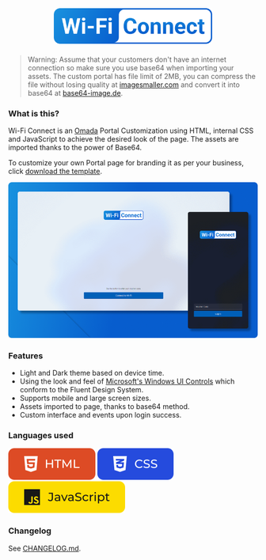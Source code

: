 <h2 align="center">
  <img src="https://raw.githubusercontent.com/MinecraftJohn/wifi-connect/c7b20d4265e91d601fb6f1e531d9c90a1ff9ae15/assets/svg/wifi-connect-logo.svg" height="72" alt="Wi-Fi Connect - An Customized Omada Portal"/>
</h2>

> Warning: Assume that your customers don't have an internet connection so make sure you use base64 when importing your assets. The custom portal has file limit of 2MB, you can compress the file without losing quality at [imagesmaller.com](https://www.imagesmaller.com/) and convert it into base64 at [base64-image.de](https://www.base64-image.de/).

### What is this?

Wi-Fi Connect is an [Omada](https://omada.tplinkcloud.com/) Portal Customization using HTML, internal CSS and JavaScript to achieve the desired look of the page. The assets are imported thanks to the power of Base64.

To customize your own Portal page for branding it as per your business, click [download the template](https://github.com/MinecraftJohn/wifi-connect/blob/main/omada-portal-template.html).

![Wi-Fi Connect UI Preview](https://github.com/MinecraftJohn/MinecraftJohn/blob/main/assets/other-repository/wifi-connect/wifi-connect-ui-preview.png?raw=true)

### Features

- Light and Dark theme based on device time.
- Using the look and feel of [Microsoft's Windows UI Controls](https://www.figma.com/community/file/1159947337437047524) which conform to the Fluent Design System.
- Supports mobile and large screen sizes.
- Assets imported to page, thanks to base64 method.
- Custom interface and events upon login success.

### Languages used

![HTML](https://raw.githubusercontent.com/MinecraftJohn/MinecraftJohn/0b7814e44ddd80c4105d8d3c98edba4f90d62f34/assets/svg/html.svg)
![CSS](https://raw.githubusercontent.com/MinecraftJohn/MinecraftJohn/0b7814e44ddd80c4105d8d3c98edba4f90d62f34/assets/svg/css.svg)
![JavaScript](https://raw.githubusercontent.com/MinecraftJohn/MinecraftJohn/7b446cb89db20f0427ca35571531cb42b038b3aa/assets/svg/javascript.svg)

### Changelog

See [CHANGELOG.md](https://github.com/MinecraftJohn/wifi-connect/blob/main/CHANGELOG.md).
